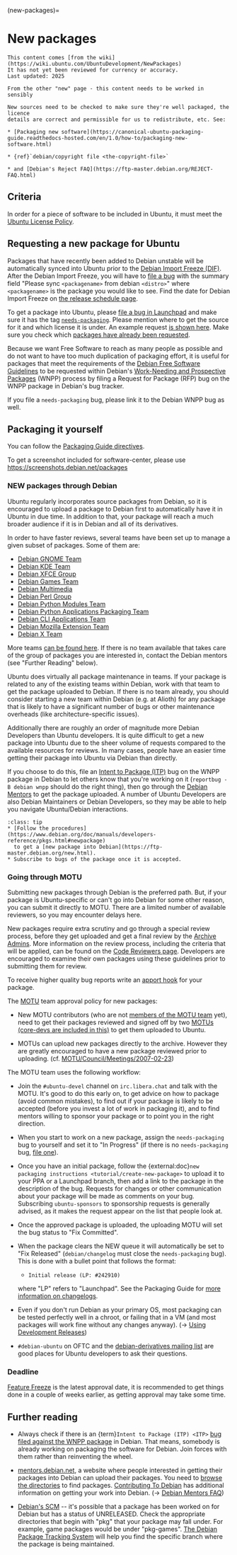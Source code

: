 (new-packages)=
# New packages

```{note}
This content comes [from the wiki](https://wiki.ubuntu.com/UbuntuDevelopment/NewPackages)
It has not yet been reviewed for currency or accuracy.
Last updated: 2025
```

```{note}
From the other "new" page - this content needs to be worked in sensibly

New sources need to be checked to make sure they're well packaged, the licence
details are correct and permissible for us to redistribute, etc. See:

* [Packaging new software](https://canonical-ubuntu-packaging-guide.readthedocs-hosted.com/en/1.0/how-to/packaging-new-software.html)

* {ref}`debian/copyright file <the-copyright-file>`

* and [Debian's Reject FAQ](https://ftp-master.debian.org/REJECT-FAQ.html)
```

## Criteria

In order for a piece of software to be included in Ubuntu, it must meet the
[Ubuntu License Policy](https://help.ubuntu.com/community/License).

## Requesting a new package for Ubuntu

Packages that have recently been added to Debian unstable will be automatically
synced into Ubuntu prior to the
[Debian Import Freeze (DIF)](https://wiki.ubuntu.com/DebianImportFreeze).
After the Debian Import Freeze, you will have to
[file a bug](https://launchpad.net/ubuntu/+filebug/?no-redirect) with the
summary field "Please sync `<packagename>` from debian `<distro>`" where
`<packagename>` is the package you would like to see. Find the date for Debian
Import Freeze on
[the release schedule page](https://wiki.ubuntu.com/ReleaseSchedule).

To get a package into Ubuntu, please
[file a bug in Launchpad](https://bugs.launchpad.net/ubuntu/+filebug?no-redirect&field.tag=needs-packaging)
and make sure it has the tag [`needs-packaging`](https://lists.ubuntu.com/archives/ubuntu-motu/2007-March/001471.html).
Please mention where to get the source for it and which license it is under. An
example request [is shown here](https://wiki.ubuntu.com/UbuntuDevelopment/NewPackages/ExamplePackageRequest).
Make sure you check which [packages have already been requested](https://launchpad.net/ubuntu/+bugs?field.tag=needs-packaging). 

Because we want Free Software to reach as many people as possible and do not
want to have too much duplication of packaging effort, it is useful for packages
that meet the requirements of the
[Debian Free Software Guidelines](https://www.debian.org/social_contract)
to be requested within Debian's
[Work-Needing and Prospective Packages](https://www.debian.org/devel/wnpp/)
(WNPP) process by filing a Request for Package (RFP) bug on the WNPP package in
Debian's bug tracker.

If you file a `needs-packaging` bug, please link it to the Debian WNPP bug as
well.

## Packaging it yourself

You can follow the [Packaging Guide directives](https://canonical-ubuntu-packaging-guide.readthedocs-hosted.com/en/latest/).

To get a screenshot included for software-center, please use https://screenshots.debian.net/packages

### NEW packages through Debian

Ubuntu regularly incorporates source packages from Debian, so it is encouraged
to upload a package to Debian first to automatically have it in Ubuntu in due
time. In addition to that, your package will reach a much broader audience if
it is in Debian and all of its derivatives.

In order to have faster reviews, several teams have been set up to manage a
given subset of packages. Some of them are:

* [Debian GNOME Team](https://wiki.debian.org/Teams/DebianGnome)
* [Debian KDE Team](https://salsa.debian.org/qt-kde-team/)
* [Debian XFCE Group](https://wiki.debian.org/Teams/DebianXfceGroup)
* [Debian Games Team](https://wiki.debian.org/Games/Team)
* [Debian Multimedia](https://wiki.debian.org/DebianMultimedia)
* [Debian Perl Group](https://wiki.debian.org/Teams/DebianPerlGroup)
* [Debian Python Modules Team](https://wiki.debian.org/Teams/PythonModulesTeam)
* [Debian Python Applications Packaging Team](https://wiki.debian.org/Teams/PythonAppsPackagingTeam)
* [Debian CLI Applications Team](https://wiki.debian.org/Teams/DebianCliAppsTeam)
* [Debian Mozilla Extension Team](https://wiki.debian.org/Teams/DebianWebextensionTeam)
* [Debian X Team](https://salsa.debian.org/xorg-team)

More teams [can be found here](https://wiki.debian.org/Teams). If there is no
team available that takes care of the group of packages you are interested in,
contact the Debian mentors (see "Further Reading" below).

Ubuntu does virtually all package maintenance in teams. If your package is
related to any of the existing teams within Debian, work with that team to get
the package uploaded to Debian. If there is no team already, you should consider
starting a new team within Debian (e.g. at Alioth) for any package that is
likely to have a significant number of bugs or other maintenance overheads
(like architecture-specific issues).

Additionally there are roughly an order of magnitude more Debian Developers
than Ubuntu developers. It is quite difficult to get a new package into Ubuntu
due to the sheer volume of requests compared to the available resources for
reviews. In many cases, people have an easier time getting their package into
Ubuntu via Debian than directly.

If you choose to do this, file an [Intent to Package (ITP)](https://www.debian.org/devel/wnpp/being_packaged)
bug on the WNPP package in Debian to let others know that you're working on it
(`reportbug -B debian wnpp` should do the right thing), then go through the
[Debian Mentors](https://mentors.debian.net/) to get the package
uploaded. A number of Ubuntu Developers are also Debian Maintainers or Debian
Developers, so they may be able to help you navigate Ubuntu/Debian interactions.

```{admonition} Some good tips
:class: tip
* [Follow the procedures](https://www.debian.org/doc/manuals/developers-reference/pkgs.html#newpackage)
  to get a [new package into Debian](https://ftp-master.debian.org/new.html).
* Subscribe to bugs of the package once it is accepted.
```

### Going through MOTU

Submitting new packages through Debian is the preferred path. But, if your
package is Ubuntu-specific or can't go into Debian for some other reason, you
can submit it directly to MOTU. There are a limited number of available
reviewers, so you may encounter delays here.

New packages require extra scrutiny and go through a special review process,
before they get uploaded and get a final review by the [Archive Admins](https://launchpad.net/~ubuntu-archive).
More information on the review process, including the criteria that will be
applied, can be found on the [Code Reviewers page](https://wiki.ubuntu.com/UbuntuDevelopment/CodeReviews#NewPackage).
Developers are encouraged to examine their own packages using these guidelines
prior to submitting them for review.

To receive higher quality bug reports write an
[apport hook](https://wiki.ubuntu.com/Apport#Per-package_Apport_Hooks) for your package.

The [MOTU](https://wiki.ubuntu.com/MOTU) team approval policy for new packages:

* New MOTU contributors (who are not [members of the MOTU team](https://launchpad.net/~motu)
  yet), need to get their packages reviewed and signed off by two
  [MOTUs (core-devs are included in this)](https://launchpad.net/~motu/+members)
  to get them uploaded to Ubuntu.

* MOTUs can upload new packages directly to the archive. However they are
  greatly encouraged to have a new package reviewed prior to uploading.
  (cf. [MOTU/Council/Meetings/2007-02-23](https://wiki.ubuntu.com/MOTU/Council/Meetings/2007-02-23))

The MOTU team uses the following workflow:

* Join the `#ubuntu-devel` channel on `irc.libera.chat` and talk with the MOTU.
  It's good to do this early on, to get advice on how to package (avoid common
  mistakes), to find out if your package is likely to be accepted (before you
  invest a lot of work in packaging it), and to find mentors willing to sponsor
  your package or to point you in the right direction.

* When you start to work on a new package, assign the `needs-packaging` bug to
  yourself and set it to "In Progress" (if there is no `needs-packaging` bug,
  [file one](https://bugs.launchpad.net/ubuntu/+filebug/+login)).

* Once you have an initial package, follow the
  {external:doc}`new packaging instructions <tutorial/create-new-package>`
  to upload it to your PPA or a Launchpad branch, then add a link to the package
  in the description of the bug. Requests for changes or other communication
  about your package will be made as comments on your bug. Subscribing
  `ubuntu-sponsors` to sponsorship requests is generally advised, as it makes
  the request appear on the list that people look at.

* Once the approved package is uploaded, the uploading MOTU will set the bug
  status to "Fix Committed".

* When the package clears the NEW queue it will automatically be set to "Fix
  Released" (`debian/changelog` must close the `needs-packaging` bug). This is
  done with a bullet point that follows the format:

  * `Initial release (LP: #242910)`
 
  where "LP" refers to "Launchpad". See the Packaging Guide for
  [more information on changelogs](https://wiki.ubuntu.com/PackagingGuide/Howtos/PackagingFromScratchHelloChangelog).

* Even if you don't run Debian as your primary OS, most packaging can be tested
  perfectly well in a chroot, or failing that in a VM (and most packages will
  work fine without any changes anyway).
  (→ [Using Development Releases](https://wiki.ubuntu.com/UsingDevelopmentReleases))

* `#debian-ubuntu` on OFTC and the
  [debian-derivatives mailing list](https://lists.debian.org/debian-derivatives/)
  are good places for Ubuntu developers to ask their questions.


### Deadline

[Feature Freeze](https://wiki.ubuntu.com/FeatureFreeze) is the latest approval
date, it is recommended to get things done in a couple of weeks earlier, as
getting approval may take some time.


## Further reading

* Always check if there is an {term}`Intent to Package (ITP) <ITP>`
  [bug filed against the WNPP package](https://bugs.debian.org/cgi-bin/pkgreport.cgi?pkg=wnpp;dist=unstable) in Debian.
  That means, somebody is already working on packaging the software for Debian.
  Join forces with them rather than reinventing the wheel.

* [mentors.debian.net](https://mentors.debian.net/), a website where people
  interested in getting their packages into Debian can upload their packages.
  You need to [browse the directories](https://mentors.debian.net/debian/pool/)
  to find packages. [Contributing To Debian](https://wiki.ubuntu.com/Debian/ForUbuntuDevelopers)
  has additional information on getting your work into Debian.
  (→ [Debian Mentors FAQ](https://wiki.debian.org/DebianMentorsFaq))

* [Debian's SCM](https://salsa.debian.org/public) -- it's possible that a package has
  been worked on for Debian but has a status of UNRELEASED. Check the
  appropriate directories that begin with "pkg" that your package may fall
  under. For example, game packages would be under "pkg-games".
  [The Debian Package Tracking System](https://packages.qa.debian.org/common/index.html)
  will help you find the specific branch where the package is being maintained.


